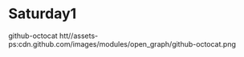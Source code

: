 # Saturday1

github-octocat
htt//assets-ps:cdn.github.com/images/modules/open_graph/github-octocat.png
